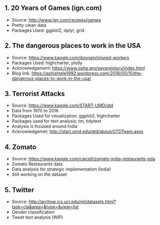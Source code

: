 
## 1. 20 Years of Games (ign.com)
- Source: http://www.ign.com/reviews/games
- Pretty clean data
- Packages Used: ggplot2, dplyr, grid

## 2. The dangerous places to work in the USA
- Source: https://www.kaggle.com/jboysen/injured-workers
- Packages Used: highcharter, plotly
- Acknowledgement: https://www.osha.gov/severeinjury/index.html
- Blog link: https://ashishtele1992.wordpress.com/2018/05/15/the-dangerous-places-to-work-in-the-usa/

## 3. Terrorist Attacks
- Source: https://www.kaggle.com/START-UMD/gtd
- Data from 1970 to 2016
- Packages Used for visualization: ggplot2, highcharter
- Packages used for text analysis: tm, tidytext
- Analysis is focused around India
- Acknowledgemet: http://start.umd.edu/gtd/about/GTDTeam.aspx

## 4. Zomato
- Source: https://www.kaggle.com/caicell/zomato-india-restaurants-eda
- Zomato Restaurants data
- Data analysis for strategic implementation (India)
- Still working on the dataset

## 5. Twitter
- Source: http://archive.ics.uci.edu/ml/datasets.html?task=cla&area=&type=&view=list
- Gender classification
- Tweet text analysis (WIP)
